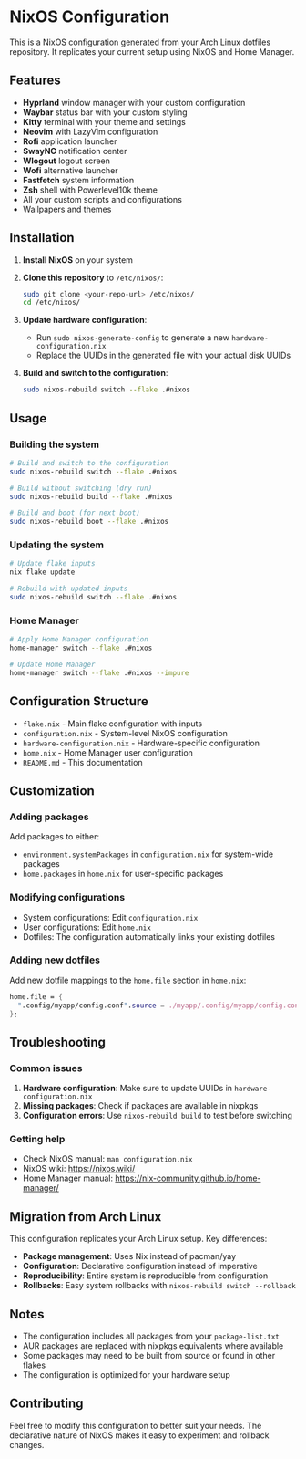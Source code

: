 # NixOS Configuration

This is a NixOS configuration generated from your Arch Linux dotfiles repository. It replicates your current setup using NixOS and Home Manager.

## Features

- **Hyprland** window manager with your custom configuration
- **Waybar** status bar with your custom styling
- **Kitty** terminal with your theme and settings
- **Neovim** with LazyVim configuration
- **Rofi** application launcher
- **SwayNC** notification center
- **Wlogout** logout screen
- **Wofi** alternative launcher
- **Fastfetch** system information
- **Zsh** shell with Powerlevel10k theme
- All your custom scripts and configurations
- Wallpapers and themes

## Installation

1. **Install NixOS** on your system
2. **Clone this repository** to `/etc/nixos/`:
   ```bash
   sudo git clone <your-repo-url> /etc/nixos/
   cd /etc/nixos/
   ```

3. **Update hardware configuration**:
   - Run `sudo nixos-generate-config` to generate a new `hardware-configuration.nix`
   - Replace the UUIDs in the generated file with your actual disk UUIDs

4. **Build and switch to the configuration**:
   ```bash
   sudo nixos-rebuild switch --flake .#nixos
   ```

## Usage

### Building the system
```bash
# Build and switch to the configuration
sudo nixos-rebuild switch --flake .#nixos

# Build without switching (dry run)
sudo nixos-rebuild build --flake .#nixos

# Build and boot (for next boot)
sudo nixos-rebuild boot --flake .#nixos
```

### Updating the system
```bash
# Update flake inputs
nix flake update

# Rebuild with updated inputs
sudo nixos-rebuild switch --flake .#nixos
```

### Home Manager
```bash
# Apply Home Manager configuration
home-manager switch --flake .#nixos

# Update Home Manager
home-manager switch --flake .#nixos --impure
```

## Configuration Structure

- `flake.nix` - Main flake configuration with inputs
- `configuration.nix` - System-level NixOS configuration
- `hardware-configuration.nix` - Hardware-specific configuration
- `home.nix` - Home Manager user configuration
- `README.md` - This documentation

## Customization

### Adding packages
Add packages to either:
- `environment.systemPackages` in `configuration.nix` for system-wide packages
- `home.packages` in `home.nix` for user-specific packages

### Modifying configurations
- System configurations: Edit `configuration.nix`
- User configurations: Edit `home.nix`
- Dotfiles: The configuration automatically links your existing dotfiles

### Adding new dotfiles
Add new dotfile mappings to the `home.file` section in `home.nix`:
```nix
home.file = {
  ".config/myapp/config.conf".source = ./myapp/.config/myapp/config.conf;
};
```

## Troubleshooting

### Common issues

1. **Hardware configuration**: Make sure to update UUIDs in `hardware-configuration.nix`
2. **Missing packages**: Check if packages are available in nixpkgs
3. **Configuration errors**: Use `nixos-rebuild build` to test before switching

### Getting help
- Check NixOS manual: `man configuration.nix`
- NixOS wiki: https://nixos.wiki/
- Home Manager manual: https://nix-community.github.io/home-manager/

## Migration from Arch Linux

This configuration replicates your Arch Linux setup. Key differences:

- **Package management**: Uses Nix instead of pacman/yay
- **Configuration**: Declarative configuration instead of imperative
- **Reproducibility**: Entire system is reproducible from configuration
- **Rollbacks**: Easy system rollbacks with `nixos-rebuild switch --rollback`

## Notes

- The configuration includes all packages from your `package-list.txt`
- AUR packages are replaced with nixpkgs equivalents where available
- Some packages may need to be built from source or found in other flakes
- The configuration is optimized for your hardware setup

## Contributing

Feel free to modify this configuration to better suit your needs. The declarative nature of NixOS makes it easy to experiment and rollback changes.